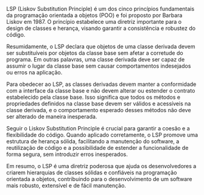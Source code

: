 LSP (Liskov Substitution Principle) é um dos cinco princípios fundamentais da programação orientada a objetos (POO) e foi proposto por Barbara Liskov em 1987. O princípio estabelece uma diretriz importante para o design de classes e herança, visando garantir a consistência e robustez do código.

Resumidamente, o LSP declara que objetos de uma classe derivada devem ser substituíveis por objetos da classe base sem afetar a corretude do programa. Em outras palavras, uma classe derivada deve ser capaz de assumir o lugar da classe base sem causar comportamentos indesejados ou erros na aplicação.

Para obedecer ao LSP, as classes derivadas devem manter a conformidade com a interface da classe base e não devem alterar ou estender o contrato estabelecido pela classe base. Isso significa que todos os métodos e propriedades definidos na classe base devem ser válidos e acessíveis na classe derivada, e o comportamento esperado desses métodos não deve ser alterado de maneira inesperada.

Seguir o Liskov Substitution Principle é crucial para garantir a coesão e a flexibilidade do código. Quando aplicado corretamente, o LSP promove uma estrutura de herança sólida, facilitando a manutenção do software, a reutilização de código e a possibilidade de estender a funcionalidade de forma segura, sem introduzir erros inesperados.

Em resumo, o LSP é uma diretriz poderosa que ajuda os desenvolvedores a criarem hierarquias de classes sólidas e confiáveis na programação orientada a objetos, contribuindo para o desenvolvimento de um software mais robusto, extensível e de fácil manutenção.

